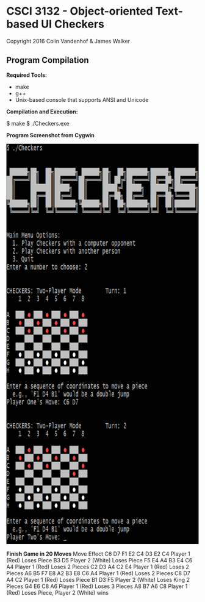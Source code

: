 CSCI 3132 - Object-oriented Text-based UI Checkers
==================================================

Copyright 2016 Colin Vandenhof & James Walker

Program Compilation
-------------------

**Required Tools:**

  * make
  * g++
  * Unix-based console that supports ANSI and Unicode

**Compilation and Execution:**

  $ make
  $ ./Checkers.exe

**Program Screenshot from Cygwin**

<img src="./img/CheckerThisOut.png" alt="Checkers Screenshot" height="1050" width="801">

**Finish Game in 20 Moves**
Move          Effect
C6 D7
F1 E2
C4 D3
E2 C4         Player 1 (Red) Loses Piece
B3 D5         Player 2 (White) Loses Piece
F5 E4
A4 B3
E4 C6 A4      Player 1 (Red) Loses 2 Pieces
C2 D3
A4 C2 E4      Player 1 (Red) Loses 2 Pieces
A6 B5
F7 E8
A2 B3
E8 C6 A4      Player 1 (Red) Loses 2 Pieces
C8 D7
A4 C2         Player 1 (Red) Loses Piece
B1 D3 F5      Player 2 (White) Loses King 2 Pieces
G4 E6 C8 A6   Player 1 (Red) Loses 3 Pieces
A8 B7
A6 C8         Player 1 (Red) Loses Piece, Player 2 (White) wins
